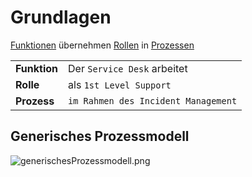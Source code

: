 # Grundlagen

[Funktionen](Funktionen.md) übernehmen [Rollen](Rollen.md) in [Prozessen](Prozess.md)

| | |
|-|-|
| **Funktion** | Der `Service Desk` arbeitet       |
| **Rolle** | als `1st Level Support`              |
| **Prozess** | `im Rahmen des Incident Management`|

## Generisches Prozessmodell

![generischesProzessmodell.png](generischesProzessmodell.png)

